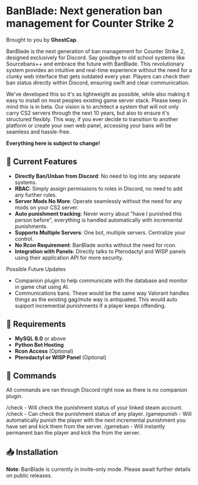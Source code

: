 # BanBlade: Next generation ban management for Counter Strike 2

Brought to you by **GhostCap**.

BanBlade is the next generation of ban management for Counter Strike 2, designed exclusively for Discord. Say goodbye to old school systems like Sourcebans++ and embrace the future with BanBlade. This revolutionary system provides an intuitive and real-time experience without the need for a clunky web interface that gets outdated every year. Players can check their ban status directly within Discord, ensuring swift and clear communication.

We've developed this so it's as lightweight as possible, while also making it easy to install on most peoples existing game server stack. Please keep in mind this is in beta. Our vision is to architect a system that will not only carry CS2 servers through the next 10 years, but also to ensure it's structured flexibly. This way, if you ever decide to transition to another platform or create your own web panel, accessing your bans will be seamless and hassle-free.

**Everything here is subject to change!**

## 🚀 Current Features

- **Directly Ban/Unban from Discord**: No need to log into any separate systems.
- **RBAC**: Simply assign permissions to roles in Discord, no need to add any further rules.
- **Server Mods No More**: Operate seamlessly without the need for any mods on your CS2 server.
- **Auto punishment tracking**: Never worry about "have I punished this person before", everything is handled automatically with incremental punishments.
- **Supports Multiple Servers**: One bot, multiple servers. Centralize your control.
- **No Rcon Requirement**: BanBlade works without the need for rcon.
- **Integration with Panels**: Directly talks to Pterodactyl and WISP panels using their application API for more security.

Possible Future Updates
- Companion plugin to help communicate with the database and monitor in game chat using AI.
- Communications bans. These would be the same way Valorant handles things as the existing gag/mute way is antiquated. This would auto support incremential punishments if a player keeps offending. 

## 📜 Requirements

- **MySQL 8.0** or above
- **Python Bot Hosting**
- **Rcon Access** (Optional)
- **Pterodactyl or WISP Panel** (Optional)

## 📜 Commands
All commands are ran through Discord right now as there is no companion plugin.

/check - Will check the punishment status of your linked steam account.
/check <steamid or url> - Can check the punishment status of any player.
/gamepunish <steamid or url> - Will automatically punish the player with the next incremental punishment you have set and kick them from the server.
/gameban <steamid> - Will instantly permanent ban the player and kick the from the server.

## 📥 Installation

**Note**: BanBlade is currently in invite-only mode. Please await further details on public releases.
